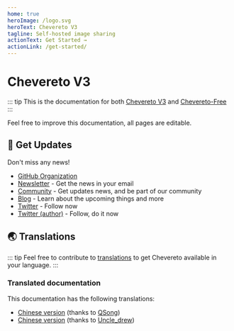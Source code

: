 ```yaml
---
home: true
heroImage: /logo.svg
heroText: Chevereto V3
tagline: Self-hosted image sharing
actionText: Get Started →
actionLink: /get-started/
---
```


# Chevereto V3

::: tip
This is the documentation for both [Chevereto V3](https://chevereto.com/pricing) and [Chevereto-Free](https://github.com/chevereto/chevereto-free/releases)
:::

Feel free to improve this documentation, all pages are editable.

## 🌈 Get Updates

Don't miss any news!

* [GitHub Organization](https://github.com/chevereto)
* [Newsletter](https://newsletter.chevereto.com/subscription?f=PmL892XuTdfErVq763PCycJQrgHu89RPRifGX6GXWko9jbzN892DN892XkwATqNm2slYVMHJyPXHV763yXE9jZoh0ZhJySXQ) - Get the news in your email
* [Community](https://chevereto.com/community/) - Get updates news, and be part of our community
* [Blog](https://chevereto.com/blog) - Learn about the upcoming things and more
* [Twitter](https://twitter.com/chevereto) - Follow now
* [Twitter (author)](https://twitter.com/godlike) - Follow, do it now

## 🌏 Translations

::: tip
Feel free to contribute to [translations](https://chevereto.oneskyapp.com/) to get Chevereto available in your language.
:::

### Translated documentation

This documentation has the following translations:

* [Chinese version](https://docs.doge.uk/zh/chevereto/) (thanks to [QSong](https://resbeta.com/))
* [Chinese version](https://ch.cndrew.cn/) (thanks to [Uncle_drew](https://cndrew.cn/))
